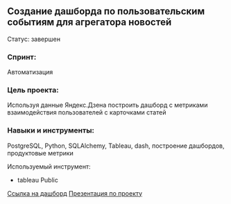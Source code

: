 ## Создание дашборда по пользовательским событиям для агрегатора новостей
Статус: завершен

### Спринт: 
Автоматизация

### Цель проекта:
Используя данные Яндекс.Дзена построить дашборд с метриками взаимодействия пользователей с карточками статей

### Навыки и инструменты:
PostgreSQL, Python, SQLAlchemy, Tableau, dash, построение дашбордов, продуктовые метрики

Используемый инструмент:
- tableau Public

[Ссылка на дашборд](https://public.tableau.com/app/profile/olya6306/viz/Practicumproject/Dashboard1)
[Презентация по проекту](https://github.com/olyautrom/data_analyst/blob/master/9_yandex_zen_project/yandex_zen_dashbord.pdf)
